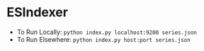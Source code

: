 # ESIndexer
- To Run Locally: `python index.py localhost:9200 series.json`
- To Run Elsewhere: `python index.py host:port series.json`

